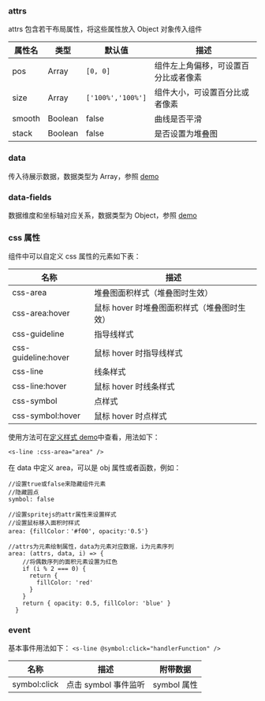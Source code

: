 ### attrs

attrs 包含若干布局属性，将这些属性放入 Object 对象传入组件

| 属性名 | 类型    | 默认值            | 描述                                 |
| ------ | ------- | ----------------- | ------------------------------------ |
| pos    | Array   | `[0, 0]`          | 组件左上角偏移，可设置百分比或者像素 |
| size   | Array   | `['100%','100%']` | 组件大小，可设置百分比或者像素       |
| smooth | Boolean | false             | 曲线是否平滑                         |
| stack  | Boolean | false             | 是否设置为堆叠图                     |

### data

传入待展示数据，数据类型为 Array，参照 [demo](#/demo/line/default)

### data-fields

数据维度和坐标轴对应关系，数据类型为 Object，参照 [demo](#/demo/line/default)

### css 属性

组件中可以自定义 css 属性的元素如下表：

| 名称                | 描述                                        |
| ------------------- | ------------------------------------------- |
| css-area            | 堆叠图面积样式（堆叠图时生效）              |
| css-area:hover      | 鼠标 hover 时堆叠图面积样式（堆叠图时生效） |
| css-guideline       | 指导线样式                                  |
| css-guideline:hover | 鼠标 hover 时指导线样式                     |
| css-line            | 线条样式                                    |
| css-line:hover      | 鼠标 hover 时线条样式                       |
| css-symbol          | 点样式                                      |
| css-symbol:hover    | 鼠标 hover 时点样式                         |

使用方法可在[定义样式 demo](#/demo/line/style)中查看，用法如下：

`<s-line :css-area="area" />`

在 data 中定义 area，可以是 obj 属性或者函数，例如：

```
//设置true或false来隐藏组件元素
//隐藏圆点
symbol: false

//设置spritejs的attr属性来设置样式
//设置鼠标移入面积时样式
area: {fillColor：'#f00', opacity:'0.5'}

//attrs为元素绘制属性，data为元素对应数据，i为元素序列
area: (attrs, data, i) => {
    //将偶数序列的面积元素设置为红色
    if (i % 2 === 0) {
      return {
        fillColor: 'red'
      }
    }
    return { opacity: 0.5, fillColor: 'blue' }
  }
```

### event

基本事件用法如下：
`<s-line @symbol:click="handlerFunction" />`

| 名称         | 描述                 | 附带数据    |
| ------------ | -------------------- | ----------- |
| symbol:click | 点击 symbol 事件监听 | symbol 属性 |
